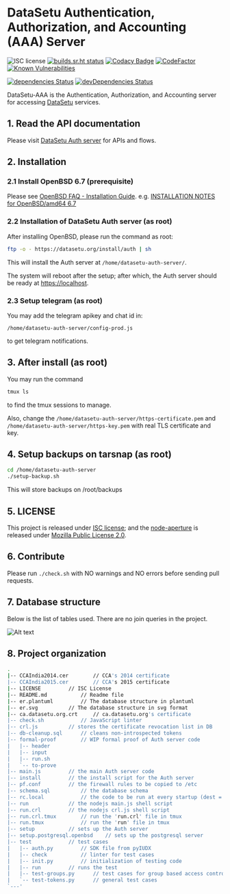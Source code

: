 # DataSetu Authentication, Authorization, and Accounting (AAA) Server
![ISC license](https://img.shields.io/badge/license-ISC-blue.svg) [![builds.sr.ht status](https://builds.sr.ht/~datasetu.svg)](https://builds.sr.ht/~datasetu-auth?) [![Codacy Badge](https://api.codacy.com/project/badge/Grade/6e6d74bd17a146c1a8288c4d98ca3e26)](https://www.codacy.com/gh/datasetu/datasetu-auth-server?utm_source=github.com&amp;utm_medium=referral&amp;utm_content=datasetu/datasetu-auth-server&amp;utm_campaign=Badge_Grade) [![CodeFactor](https://www.codefactor.io/repository/github/datasetu/datasetu-auth-server/badge)](https://www.codefactor.io/repository/github/datasetu/datasetu-auth-server) [![Known Vulnerabilities](https://snyk.io/test/github/datasetu/datasetu-auth-server/badge.svg?targetFile=package.json)](https://snyk.io/test/github/datasetu/datasetu-auth-server?targetFile=package.json)

[![dependencies Status](https://david-dm.org/datasetu/datasetu-auth-server/status.svg)](https://david-dm.org/datasetu/datasetu-auth-server) [![devDependencies Status](https://david-dm.org/datasetu/datasetu-auth-server/dev-status.svg)](https://david-dm.org/datasetu/datasetu-auth-server?type=dev)

DataSetu-AAA is the Authentication, Authorization, and Accounting server for accessing [DataSetu](https://datasetu.org) services.

## 1. Read the API documentation
Please visit [DataSetu Auth server](http://datasetu.github.io/auth) for APIs and flows.

## 2. Installation
### 2.1 Install OpenBSD 6.7 (prerequisite)
Please see [OpenBSD FAQ - Installation Guide](https://www.openbsd.org/faq/faq4.html). e.g. [INSTALLATION NOTES for OpenBSD/amd64 6.7](https://ftp.openbsd.org/pub/OpenBSD/6.7/amd64/INSTALL.amd64)

### 2.2 Installation of DataSetu Auth server (as root) 

After installing OpenBSD, please run the command as root:

```bash
ftp -o - https://datasetu.org/install/auth | sh
```

This will install the Auth server at `/home/datasetu-auth-server/`.

The system will reboot after the setup; after which, the Auth server should be
ready at <https://localhost>.

### 2.3 Setup telegram (as root) 
You may add the telegram apikey and chat id in:

`/home/datasetu-auth-server/config-prod.js`

to get telegram notifications.

## 3. After install (as root) 
You may run the command

```bash
tmux ls
```

to find the tmux sessions to manage. 

Also, change the `/home/datasetu-auth-server/https-certificate.pem` and `/home/datasetu-auth-server/https-key.pem` with real TLS certificate and key.

## 4. Setup backups on tarsnap (as root)
```bash
cd /home/datasetu-auth-server
./setup-backup.sh
```

This will store backups on /root/backups

## 5. LICENSE

This project is released under [ISC license](https://opensource.org/licenses/ISC); and the [node-aperture](https://github.com/rbccps-iisc/node-aperture) is released under [Mozilla Public License 2.0](https://www.mozilla.org/en-US/MPL/2.0/).

## 6. Contribute

Please run `./check.sh` with NO warnings and NO errors before sending pull requests.

## 7. Database structure

Below is the list of tables used. There are no join queries in the project.

![Alt text](https://raw.githubusercontent.com/datasetu/datasetu-auth-server/master/er.svg?sanitize=true)

## 8. Project organization 
```bash
.
|-- CCAIndia2014.cer		// CCA's 2014 certificate
|-- CCAIndia2015.cer		// CCA's 2015 certificate
|-- LICENSE			// ISC License
|-- README.md			// Readme file
|-- er.plantuml			// The database structure in plantuml 
|-- er.svg			// The database structure in svg format 
|-- ca.datasetu.org.crt		// ca.datasetu.org's certificate
|-- check.sh			// JavaScript linter
|-- crl.js			// stores the certificate revocation list in DB
|-- db-cleanup.sql		// cleans non-introspected tokens
|-- formal-proof		// WIP formal proof of Auth server code
|   |-- header
|   |-- input
|   |-- run.sh
|   `-- to-prove
|-- main.js			// the main Auth server code
|-- install			// the install script for the Auth server	
|-- pf.conf			// the firewall rules to be copied to /etc
|-- schema.sql			// the database schema
|-- rc.local			// the code to be run at every startup (dest = /etc)
|-- run				// the nodejs main.js shell script
|-- run.crl			// the nodejs crl.js shell script 
|-- run.crl.tmux		// run the 'run.crl' file in tmux
|-- run.tmux			// run the 'run' file in tmux
|-- setup			// sets up the Auth server
|-- setup.postgresql.openbsd	// sets up the postgresql server
|-- test			// test cases
|   |-- auth.py			// SDK file from pyIUDX
|   |-- check			// linter for test cases	
|   |-- init.py			// initialization of testing code 
|   |-- run			// runs the test
|   |-- test-groups.py		// test cases for group based access control
|   `-- test-tokens.py		// general test cases
`---'
```
